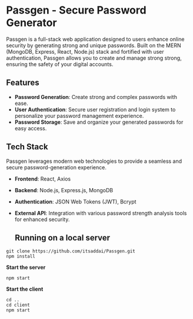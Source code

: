 # Passgen - Secure Password Generator

Passgen is a full-stack web application designed to users enhance online security by generating strong and unique passwords. Built on the MERN (MongoDB, Express, React, Node.js) stack and fortified with user authentication, Passgen allows you to create and manage strong strong, ensuring the safety of your digital accounts.

## Features

- **Password Generation**: Create strong and complex passwords with ease.
- **User Authentication**: Secure user registration and login system to personalize your password management experience.
- **Password Storage**: Save and organize your generated passwords for easy access.

## Tech Stack

Passgen leverages modern web technologies to provide a seamless and secure password-generation experience.

- **Frontend**: React, Axios
- **Backend**: Node.js, Express.js, MongoDB
- **Authentication**: JSON Web Tokens (JWT), Bcrypt
- **External API**: Integration with various password strength analysis tools for enhanced security.

  ## Running on a local server

```Command Prompt
git clone https://github.com/itsaddai/Passgen.git
npm install
```
**Start the server**
```
npm start
```
**Start the client**
```
cd ..
cd client
npm start
